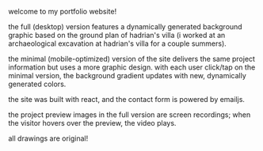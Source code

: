 welcome to my portfolio website!

the full (desktop) version features a dynamically generated background graphic based on the ground plan of hadrian's villa
(i worked at an archaeological excavation at hadrian's villa for a couple summers).

the minimal (mobile-optimized) version of the site delivers the same project information but uses a more graphic design.
with each user click/tap on the minimal version, the background gradient updates with new, dynamically generated colors.

the site was built with react, and the contact form is powered by emailjs.

the project preview images in the full version are screen recordings; when the visitor hovers over the preview, the video plays.

all drawings are original!